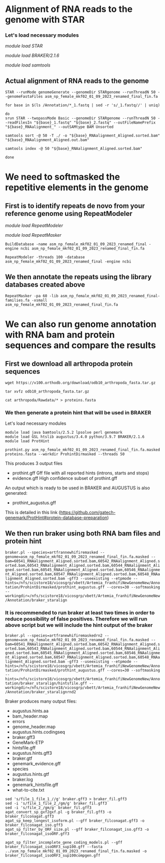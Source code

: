# Alignment of RNA reads to the genome with STAR

### Let's load necessary modules

*module load STAR*

*module load BRAKER/2.1.6*

*module load samtools*

## Actual alignment of RNA reads to the genome

`STAR --runMode genomeGenerate --genomeDir STARgenome --runThreadN 50 --genomeFastaFiles asm_np_female_mkf02_01_09_2023_renamed_final_fin.fa`

```
for base in $(ls /Annotation/*_1.fastq | sed -r 's/_1.fastq//' | uniq)

do
srun STAR --twopassMode Basic --genomeDir STARgenome --runThreadN 50 --readFilesIn "${base}_1.fastq" "${base}_2.fastq" --outFileNamePrefix "${base}_RNAalignment_" --outSAMtype BAM Unsorted

samtools sort -@ 50 -T ./ -o "${base}_RNAalignment_Aligned.sorted.bam" "${base}_RNAalignment_Aligned.out.bam"

samtools index -@ 50 "${base}_RNAalignment_Aligned.sorted.bam"

done
```


# We need to softmasked the repetitive elements in the genome

## First is to identify repeats de novo from your reference genome using RepeatModeler

*module load RepeatModeler*

*module load RepeatMasker*

```
BuildDatabase -name asm_np_female_mkf02_01_09_2023_renamed_final -engine ncbi asm_np_female_mkf02_01_09_2023_renamed_final_fin.fa

RepeatModeler -threads 100 -database asm_np_female_mkf02_01_09_2023_renamed_final -engine ncbi

```
## We then annotate the repeats using the library databases created above
```
RepeatMasker -pa 60 -lib asm_np_female_mkf02_01_09_2023_renamed_final-families.fa -xsmall asm_np_female_mkf02_01_09_2023_renamed_final_fin.fa
```
# We can also run genome annotation with RNA bam and protein sequences and compare the results

## First we download all arthropoda protein sequences 

`wget https://v100.orthodb.org/download/odb10_arthropoda_fasta.tar.gz`

`tar xvfz odb10_arthropoda_fasta.tar.gz`

`cat arthropoda/Rawdata/* > proteins.fasta`

### We then generate a protein hint that will be used in BRAKER

Let's load necessary modules


```
module load java bamtools/2.5.2 lpsolve perl genemark
module load GSL htslib augustus/3.4.0 python/3.9.7 BRAKER/2.1.6
module load ProtHint
```

`prothint.py asm_np_female_mkf02_01_09_2023_renamed_final_fin.fa.masked proteins.fasta --workdir ProhintDirmasked --threads 50`

This produces 3 output files 

- prothint.gff Gff file with all reported hints (introns, starts and stops)
- evidence.gff High confidence subset of prothint.gff

An output which is ready to be used in BRAKER and AUGUSTUS is also generated:
- prothint_augustus.gff

This is detailed in this link (https://github.com/gatech-genemark/ProtHint#protein-database-preparation)

## We then run braker using both RNA bam files and protein hint

`braker.pl --species=artfrannewhifiremasked --genome=asm_np_female_mkf02_01_09_2023_renamed_final_fin.fa.masked --bam=60541_RNAalignment_Aligned.sorted.bam,60542_RNAalignment_Aligned.sorted.bam,60543_RNAalignment_Aligned.sorted.bam,60544_RNAalignment_Aligned.sorted.bam,60545_RNAalignment_Aligned.sorted.bam,60546_RNAalignment_Aligned.sorted.bam,60547_RNAalignment_Aligned.sorted.bam,60548_RNAalignment_Aligned.sorted.bam -gff3 --useexisting --etpmode --hints=/nfs/scistore18/vicosgrp/vbett/Artemia_franhifiNewGenomeNew/Annotation/ProhintDirmasked/prothint_augustus.gff --cores=30 --softmasking --workingdir=/nfs/scistore18/vicosgrp/vbett/Artemia_franhifiNewGenomeNew/Annotation/braker_staralign`

### It is recommended to run braker at least two times in order to reduce possibility of false positives. Therefore we will run above script but we will include the hint output of the braker

`braker.pl --species=artfranewhifiremaskedrn2 --genome=asm_np_female_mkf02_01_09_2023_renamed_final_fin.fa.masked --bam=60541_RNAalignment_Aligned.sorted.bam,60542_RNAalignment_Aligned.sorted.bam,60543_RNAalignment_Aligned.sorted.bam,60544_RNAalignment_Aligned.sorted.bam,60545_RNAalignment_Aligned.sorted.bam,60546_RNAalignment_Aligned.sorted.bam,60547_RNAalignment_Aligned.sorted.bam,60548_RNAalignment_Aligned.sorted.bam -gff3 --useexisting --etpmode --hints=/nfs/scistore18/vicosgrp/vbett/Artemia_franhifiNewGenomeNew/Annotation/ProhintDirmasked/prothint_augustus.gff --cores=30 --softmasking --hints=/nfs/scistore18/vicosgrp/vbett/Artemia_franhifiNewGenomeNew/Annotation/braker_staralign/hintsfile.gff --workingdir=/nfs/scistore18/vicosgrp/vbett/Artemia_franhifiNewGenomeNew/Annotation/braker_staralignrnd2`

Braker produces many output files: 
- augustus.hints.aa
- bam_header.map
- errors
- genome_header.map
- augustus.hints.codingseq
- braker.gff3
- GeneMark-ETP
- hintsfile.gff
- augustus.hints.gff3       
- braker.gtf
- genemark_evidence.gff
- species
- augustus.hints.gtf
- braker.log
- genemark_hintsfile.gff
-  what-to-cite.txt

```
sed 's/file_1_file_1_//g' braker.gff3 > braker_fil.gff3
sed -i 's/file_1_file_2_/gm/g' braker_fil.gff3
sed -i 's/file_2_/gm/g' braker_fil.gff3
agat_convert_sp_gxf2gxf.pl -g braker_fil.gff3 -o braker_filconagat.gff3
agat_sp_keep_longest_isoform.pl --gff braker_filconagat.gff3 -o braker_filconagat_iso.gff3
agat_sp_filter_by_ORF_size.pl --gff braker_filconagat_iso.gff3 -o braker_filconagat_isoORF.gff3

agat_sp_filter_incomplete_gene_coding_models.pl --gff braker_filconagat_isoORF3_sup100.gff --fasta ../asm_np_female_mkf02_01_09_2023_renamed_final_fin.fa.masked -o braker_filconagat_isoORF3_sup100compgen.gff
```
